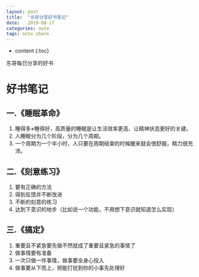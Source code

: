 ```yaml
---
layout: post
title:  "东哥分享好书笔记"
date:   2019-08-17
categories: note
tags: note share
---
```


* content
{:toc}

东哥每日分享的好书








<!-- ![燕十八](http://7q5cdt.com1.z0.glb.clouddn.com/teach-girlfriend-html-18swallows.png) -->
# 好书笔记

## 一.《睡眠革命》
1. 睡得多≠睡得好，高质量的睡眠是让生活效率更高、让精神状态更好的关键。
2. 人睡眠分为几个阶段，分为几个周期。
3. 一个周期为一个半小时，人只要在周期结束的时候醒来就会很舒服，精力很充沛。

## 二.《刻意练习》
1. 要有正确的方法
2. 得到反馈并不断改进
3. 不断的刻意的练习
4. 达到下意识的地步（比如说一个功能，不用想下意识就知道怎么实现）

## 三.《搞定》
1. 重要且不紧急要先做不然就成了重要且紧急的事情了
2. 做事情要有准备
3. 一次只做一件事情，做事要全身心投入
4. 做事要从下而上，把能打扰到你的小事先处理好






















